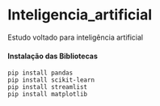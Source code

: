 # Inteligencia_artificial
Estudo voltado para inteligência artificial



#### Instalação das Bibliotecas


`pip install pandas`<br>
`pip install scikit-learn`<br>
`pip install streamlist`<br>
`pip install matplotlib`<br>

